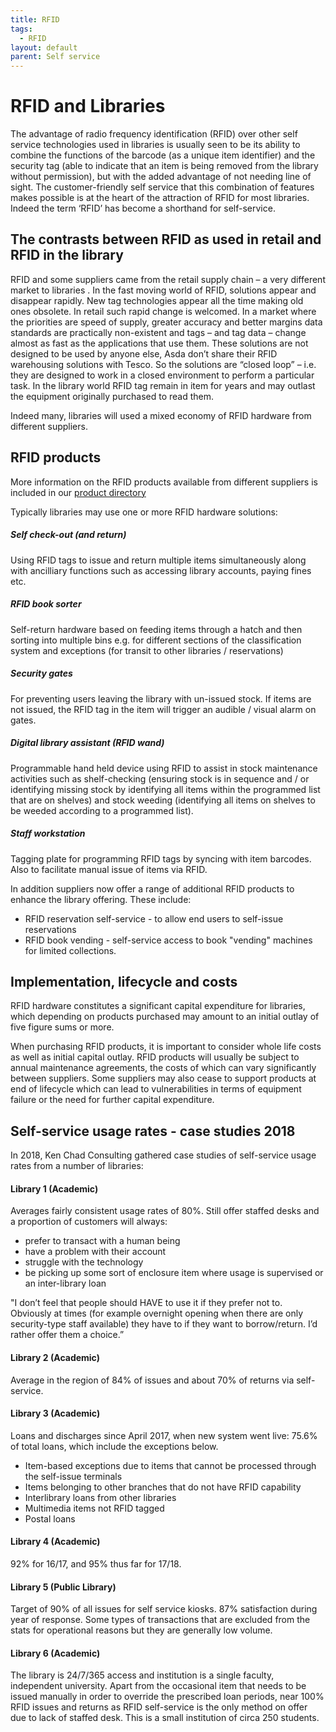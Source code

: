 ```yaml
---
title: RFID
tags:
  - RFID
layout: default
parent: Self service
---
```

# RFID and Libraries

The advantage of radio frequency identification (RFID) over other self service technologies used in libraries is usually seen to be its ability to combine the functions of the barcode (as a unique item identifier) and the security tag (able to indicate that an item is being removed from the library without permission), but with the added advantage of not needing line of sight. The customer-friendly self service that this combination of features makes possible is at the heart of the attraction of RFID for most libraries. Indeed the term ‘RFID’ has become a shorthand for self-service.

## The contrasts between RFID as used in retail and RFID in the library

RFID and some suppliers came from the retail supply chain – a very different market to libraries . In the fast moving world of RFID, solutions appear and disappear rapidly. New tag technologies appear all the time making old ones obsolete. In retail such rapid change is welcomed. In a market where the priorities are speed of supply, greater accuracy and better margins data standards are practically non-existent and tags – and tag data – change almost as fast as the applications that use them. These solutions are not designed to be used by anyone else, Asda don’t share their RFID warehousing solutions with Tesco. So the solutions are “closed loop” – i.e. they are designed to work in a closed environment to perform a particular task. In the library world RFID tag remain in item for years and may outlast the equipment originally purchased to read them. 

Indeed many, libraries will used a mixed economy of RFID hardware from different suppliers.

## RFID products

More information on the RFID products available from different suppliers is included in our [product directory](https://helibtech.netlify.app/product-directory/)

Typically libraries may use one or more RFID hardware solutions:

##### Self check-out (and return)

Using RFID tags to issue  and return multiple items simultaneously along with ancilliary functions such as accessing library accounts, paying fines etc.

##### RFID book sorter

Self-return hardware based on feeding items through a hatch and then sorting into multiple bins e.g. for different sections of the classification system and exceptions (for transit to other libraries / reservations)

##### Security gates

For preventing users leaving the library with un-issued stock. If items are not issued, the RFID tag in the item will trigger an audible / visual alarm on gates.

##### Digital library assistant (RFID wand)

Programmable hand held device using RFID to assist in stock maintenance activities such as shelf-checking (ensuring stock is in sequence and / or identifying missing stock by identifying all items within the programmed list that are on shelves) and stock weeding (identifying all items on shelves to be weeded according to a programmed list).

##### Staff workstation

Tagging plate for programming RFID tags by syncing with item barcodes. Also to facilitate manual issue of items via RFID.

In addition suppliers now offer a range of additional RFID products to enhance the library offering. These include:

* RFID reservation self-service - to allow end users to self-issue reservations
* RFID book vending - self-service access to book "vending" machines for limited collections.

## Implementation, lifecycle and costs

RFID hardware constitutes a significant capital expenditure for libraries, which depending on products purchased may amount to an initial outlay of five figure sums or more.

When purchasing RFID products, it is important to consider whole life costs as well as initial capital outlay. RFID products will usually be subject to annual maintenance agreements, the costs of which can vary significantly between suppliers. Some suppliers may also cease to support products at end of lifecycle which can lead to vulnerabilities in terms of equipment failure or the need for further capital expenditure.

## Self-service usage rates - case studies 2018

In 2018, Ken Chad Consulting gathered case studies of self-service usage rates from a number of libraries:

#### Library 1 (Academic)

Averages fairly consistent usage rates of 80%. Still offer staffed desks and a proportion of customers will always:

* prefer to transact with a human being
* have a problem with their account
* struggle with the technology 
* be picking up some sort of enclosure item where usage is supervised or an inter-library loan

"I don’t feel that people should HAVE to use it if they prefer not to. Obviously at times (for example overnight opening when there are only security-type staff available) they have to if they want to borrow/return. I’d rather offer them a choice.”

#### Library 2 (Academic) 

Average in the region of 84% of issues and about 70% of returns via self-service.

#### Library 3 (Academic) 

Loans and discharges since April 2017, when new system went live: 75.6% of total loans, which include the exceptions below.

* Item-based exceptions due to items that cannot be processed through the self-issue terminals
* Items belonging to other branches that do not have RFID capability 
* Interlibrary loans from other libraries 
* Multimedia items not RFID tagged
* Postal loans

#### Library 4 (Academic) 

92% for 16/17, and 95% thus far for 17/18.

#### Library 5 (Public Library) 

Target of 90% of all issues for self service kiosks. 87% satisfaction during year of response.  Some types of transactions that are excluded from the stats for operational reasons but they are generally low volume.

#### Library 6 (Academic) 

The library is 24/7/365 access and institution is a single faculty, independent university. Apart from the occasional item that needs to be issued manually in order to override the prescribed loan periods, near 100% RFID issues and returns as RFID self-service is the only method on offer due to lack of staffed desk. This is a small institution of circa 250 students.
